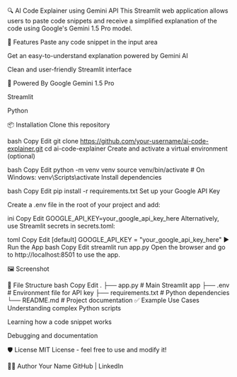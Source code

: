 🔍 AI Code Explainer using Gemini API
This Streamlit web application allows users to paste code snippets and receive a simplified explanation of the code using Google's Gemini 1.5 Pro model.

🚀 Features
Paste any code snippet in the input area

Get an easy-to-understand explanation powered by Gemini AI

Clean and user-friendly Streamlit interface

🧠 Powered By
Google Gemini 1.5 Pro

Streamlit

Python

📦 Installation
Clone this repository

bash
Copy
Edit
git clone https://github.com/your-username/ai-code-explainer.git
cd ai-code-explainer
Create and activate a virtual environment (optional)

bash
Copy
Edit
python -m venv venv
source venv/bin/activate  # On Windows: venv\Scripts\activate
Install dependencies

bash
Copy
Edit
pip install -r requirements.txt
Set up your Google API Key

Create a .env file in the root of your project and add:

ini
Copy
Edit
GOOGLE_API_KEY=your_google_api_key_here
Alternatively, use Streamlit secrets in secrets.toml:

toml
Copy
Edit
[default]
GOOGLE_API_KEY = "your_google_api_key_here"
▶️ Run the App
bash
Copy
Edit
streamlit run app.py
Open the browser and go to http://localhost:8501 to use the app.

🖼️ Screenshot

📁 File Structure
bash
Copy
Edit
.
├── app.py             # Main Streamlit app
├── .env               # Environment file for API key
├── requirements.txt   # Python dependencies
└── README.md          # Project documentation
✅ Example Use Cases
Understanding complex Python scripts

Learning how a code snippet works

Debugging and documentation

🛡️ License
MIT License - feel free to use and modify it!

🙋‍♂️ Author
Your Name
GitHub | LinkedIn

